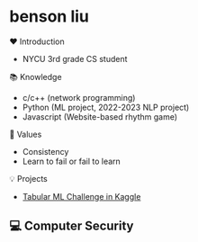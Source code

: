 # benson liu

❤️ Introduction
 - NYCU 3rd grade CS student

📚 Knowledge
 - c/c++ (network programming)
 - Python (ML project, 2022-2023 NLP project)
 - Javascript (Website-based rhythm game)

🙏 Values
 - Consistency
 - Learn to fail or fail to learn

💡 Projects
 - [Tabular ML Challenge in Kaggle](https://github.com/ben900926/Intro_to_ML_final_project)

💻 Computer Security
- 
